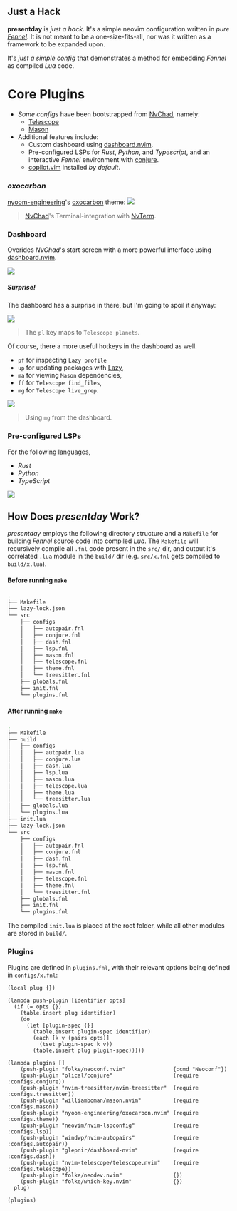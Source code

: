 ## Just a Hack
__presentday__ is _just a hack_. It's a simple neovim configuration written in _pure [Fennel](https://fennel-lang.org)_. It is not meant to be a one-size-fits-all, nor was it written as a framework to be expanded upon.

It's _just a simple config_ that demonstrates a method for embedding _Fennel_ as compiled _Lua_ code.

# Core Plugins
- _Some configs_ have been bootstrapped from [NvChad](https://github.com/nvchad/nvchad), namely:
    - [Telescope](https://github.com/nvim-telescope/telescope.nvim)
    - [Mason](https://github.com/williamboman/mason.nvim)
- Additional features include:
    - Custom dashboard using [dashboard.nvim](https://github.com/nvimdev/dashboard-nvim).
    - Pre-configured LSPs for _Rust_, _Python_, and _Typescript_, and an interactive _Fennel_ environment with [conjure](https://github.com/olical/conjure).
    - [copilot.vim](https://github.com/github/copilot.vim) installed _by default_.

### _oxocarbon_
[nyoom-engineering](https://github.com/nyoom-engineering)'s [oxocarbon](https://github.com/nyoom-engineering/oxocarbon.nvim) theme:
<img src="fig/theme.png">

> [NvChad](https://github.com/nvchad/nvchad)'s Terminal-integration with [NvTerm](https://github.com/NvChad/nvterm).

### Dashboard
Overides _NvChad_'s start screen with a more powerful interface using [dashboard.nvim](https://github.com/nvimdev/dashboard-nvim).

<img src="fig/dash.png"/>

##### Surprise!
The dashboard has a surprise in there, but I'm going to spoil it anyway:

<img src="fig/surprise.png"/>

> The `pl` key maps to `Telescope planets`. 

Of course, there a more useful hotkeys in the dashboard as well.
- `pf` for inspecting `Lazy profile`
- `up` for updating packages with [Lazy](https://github.com/folke/lazy.nvim),
- `ma` for viewing `Mason` dependencies,
- `ff` for `Telescope find_files`,
- `mg` for `Telescope live_grep`.

<img src="fig/tele.png"/>

> Using `mg` from the dashboard.

### Pre-configured LSPs
For the following languages,
- _Rust_
- _Python_
- _TypeScript_

<img src="fig/lsp.png">

## How Does _presentday_ Work?
_presentday_ employs the following directory structure and a `Makefile` for building _Fennel_ source code into compiled _Lua_. The `Makefile` will recursively compile all `.fnl` code
present in the `src/` dir, and output it's correlated `.lua` module in the `build/` dir (e.g. `src/x.fnl` gets compiled to `build/x.lua`).

#### Before running `make`
```sh
.
├── Makefile
├── lazy-lock.json
└── src
    ├── configs
    │   ├── autopair.fnl
    │   ├── conjure.fnl
    │   ├── dash.fnl
    │   ├── lsp.fnl
    │   ├── mason.fnl
    │   ├── telescope.fnl
    │   ├── theme.fnl
    │   └── treesitter.fnl
    ├── globals.fnl
    ├── init.fnl
    └── plugins.fnl

```
#### After running `make`
```sh
.
├── Makefile
├── build
│   ├── configs
│   │   ├── autopair.lua
│   │   ├── conjure.lua
│   │   ├── dash.lua
│   │   ├── lsp.lua
│   │   ├── mason.lua
│   │   ├── telescope.lua
│   │   ├── theme.lua
│   │   └── treesitter.lua
│   ├── globals.lua
│   └── plugins.lua
├── init.lua
├── lazy-lock.json
└── src
    ├── configs
    │   ├── autopair.fnl
    │   ├── conjure.fnl
    │   ├── dash.fnl
    │   ├── lsp.fnl
    │   ├── mason.fnl
    │   ├── telescope.fnl
    │   ├── theme.fnl
    │   └── treesitter.fnl
    ├── globals.fnl
    ├── init.fnl
    └── plugins.fnl
```

The compiled `init.lua` is placed at the root folder, while all other modules are stored in `build/`.

### Plugins
Plugins are defined in `plugins.fnl`, with their relevant options being defined in `configs/x.fnl`:
```Fennel
(local plug {})

(lambda push-plugin [identifier opts]
  (if (= opts {})
    (table.insert plug identifier)
    (do
      (let [plugin-spec {}]
        (table.insert plugin-spec identifier)
        (each [k v (pairs opts)]
          (tset plugin-spec k v))
        (table.insert plug plugin-spec)))))

(lambda plugins []
    (push-plugin "folke/neoconf.nvim"               {:cmd "Neoconf"})
    (push-plugin "olical/conjure"                   (require :configs.conjure))
    (push-plugin "nvim-treesitter/nvim-treesitter"  (require :configs.treesitter))
    (push-plugin "williamboman/mason.nvim"          (require :configs.mason))
    (push-plugin "nyoom-engineering/oxocarbon.nvim" (require :configs.theme))
    (push-plugin "neovim/nvim-lspconfig"            (require :configs.lsp))
    (push-plugin "windwp/nvim-autopairs"            (require :configs.autopair))
    (push-plugin "glepnir/dashboard-nvim"           (require :configs.dash))
    (push-plugin "nvim-telescope/telescope.nvim"    (require :configs.telescope))
    (push-plugin "folke/neodev.nvim"                {})
    (push-plugin "folke/which-key.nvim"             {})
  plug)

(plugins)
```

